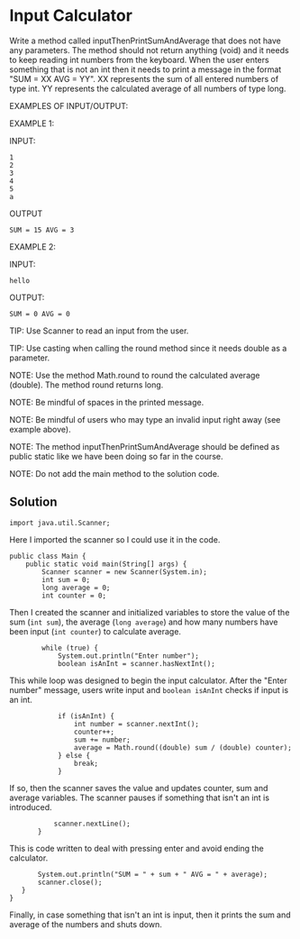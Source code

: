 # Input Calculator

Write a method called inputThenPrintSumAndAverage that does not have any parameters.
The method should not return anything (void) and it needs to keep reading int numbers from the keyboard.
When the user enters something that is not an int then it needs to print a message in the format "SUM = XX AVG = YY".
XX represents the sum of all entered numbers of type int.
YY represents the calculated average of all numbers of type long.

EXAMPLES OF INPUT/OUTPUT:

EXAMPLE 1:

INPUT:

    1
    2
    3
    4
    5
    a

OUTPUT
```
SUM = 15 AVG = 3
```
EXAMPLE 2:

INPUT:
```
hello
```
OUTPUT:
```
SUM = 0 AVG = 0
```

TIP: Use Scanner to read an input from the user.

TIP: Use casting when calling the round method since it needs double as a parameter.

NOTE: Use the method Math.round to round the calculated average (double). The method round returns long.

NOTE: Be mindful of spaces in the printed message.

NOTE: Be mindful of users who may type an invalid input right away (see example above).

NOTE: The method inputThenPrintSumAndAverage should be defined as public static like we have been doing so far in the course.

NOTE: Do not add the main method to the solution code.

## Solution
```
import java.util.Scanner;
```
Here I imported the scanner so I could use it in the code.
```
public class Main {
    public static void main(String[] args) {
        Scanner scanner = new Scanner(System.in);
        int sum = 0;
        long average = 0;
        int counter = 0;
```
Then I created the scanner and initialized variables to store the value of the sum (`int sum`), the average (`long average`) and how many numbers have been input (`int counter`) to calculate average.
```
        while (true) {
            System.out.println("Enter number");
            boolean isAnInt = scanner.hasNextInt();
```
This while loop was designed to begin the input calculator. After the "Enter number" message, users write input and `boolean isAnInt` checks if input is an int.
```
            if (isAnInt) {
                int number = scanner.nextInt();
                counter++;
                sum += number;
                average = Math.round((double) sum / (double) counter);
            } else {
                break;
            }
 ```
 If so, then the scanner saves the value and updates counter, sum and average variables. The scanner pauses if something that isn't an int is introduced.
 ```
            scanner.nextLine();
        }
 ```
 This is code written to deal with pressing enter and avoid ending the calculator.
 ```
        System.out.println("SUM = " + sum + " AVG = " + average);
        scanner.close();
    }
}
```
Finally, in case something that isn't an int is input, then it prints the sum and average of the numbers and shuts down.
